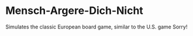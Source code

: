 # Mensch-Argere-Dich-Nicht
Simulates the classic European board game, similar to the U.S. game Sorry!
